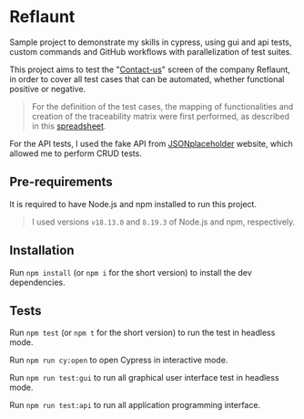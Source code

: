 # Reflaunt

Sample project to demonstrate my skills in cypress, using gui and api tests, custom commands and GitHub workflows with parallelization of test suites.

This project aims to test the "[Contact-us](https://www.reflaunt.com/contact-us)" screen of the company Reflaunt, in order to cover all test cases that can be automated, whether functional positive or negative.

> For the definition of the test cases, the mapping of functionalities and creation of the traceability matrix were first performed, as described in this [spreadsheet](https://docs.google.com/spreadsheets/d/1DWYQl8fWPj3Rd4lbXEZ_x1gp0byDMl_h1NRmop5sl90/edit?usp=sharing).

For the API tests, I used the fake API from [JSONplaceholder](https://jsonplaceholder.typicode.com/) website, which allowed me to perform CRUD tests.

## Pre-requirements

It is required to have Node.js and npm installed to run this project.

> I used versions `v18.13.0` and `8.19.3` of Node.js and npm, respectively.

## Installation

Run `npm install` (or `npm i` for the short version) to install the dev dependencies.

## Tests

Run `npm test` (or `npm t` for the short version) to run the test in headless mode.

Run `npm run cy:open` to open Cypress in interactive mode.

Run `npm run test:gui` to run all graphical user interface test in headless mode.

Run `npm run test:api` to run all application programming interface.
